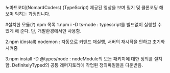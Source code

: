 노마드코더(NomardCoders) (TypeScript)
제공된 영상을 보며 필기 및 클론코딩 해보며 익히는 과정입니다.

#설치한 모듈(?) npm 목록
1.npm i -D ts-node  : typescript를 빌드없이 실행할 수 있게 해 준다. 단, 개발환경에서만 사용함.

2.npm i(install) nodemon : 자동으로 커맨드 재실행, 서버의 재시작을 안하고 초기화시켜줌

3.npm install -D @types/node : nodeModule의 모든 패키지에 대한 정의를 설치함. 
DefinitelyTyped의 공통 레퍼지토리에 작업된 정의파일들을 다운받음.

